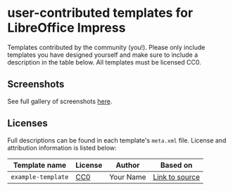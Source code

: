# user-contributed templates for LibreOffice Impress

Templates contributed by the community (you!). Please only include templates you have designed yourself and make sure to include a description in the table below. All templates must be licensed CC0.

## Screenshots

See full gallery of screenshots [here](https://github.com/dohliam/libreoffice-impress-templates/blob/master/screenshots.md#user-contrib).

## Licenses

Full descriptions can be found in each template's `meta.xml` file. License and attribution information is listed below:

Template name | License | Author | Based on
------------- | ------- | ------ | --------
`example-template` | [CC0](http://creativecommons.org/publicdomain/zero/1.0/deed.en) | Your Name | [Link to source](http://your-website.com/lo-template)
